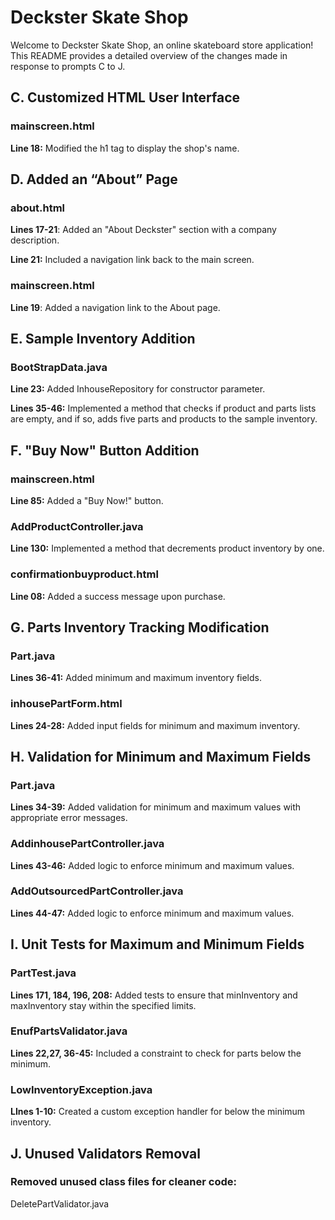 # **Deckster Skate Shop**

Welcome to Deckster Skate Shop, an online skateboard store application! This README provides a detailed overview of the changes made in response to prompts C to J. 

## **C. Customized HTML User Interface** 

### **mainscreen.html** 

**Line 18:** Modified the h1 tag to display the shop's name. 

## **D. Added an “About” Page** 

### **about.html** 

**Lines 17-21**: Added an "About Deckster" section with a company description. 

**Line 21:** Included a navigation link back to the main screen. 

### **mainscreen.html** 

**Line 19**: Added a navigation link to the About page. 

## **E. Sample Inventory Addition** 

### **BootStrapData.java** 

**Line 23:** Added InhouseRepository for constructor parameter. 

**Lines 35-46:** Implemented a method that checks if product and parts lists are empty, and if so, adds five parts and products to the sample inventory. 

## **F. "Buy Now" Button Addition** 

### **mainscreen.html** 

**Line 85:** Added a "Buy Now!" button. 

### **AddProductController.java** 

**Line 130:** Implemented a method that decrements product inventory by one. 

### **confirmationbuyproduct.html** 

**Line 08:** Added a success message upon purchase. 

## **G. Parts Inventory Tracking Modification** 

### **Part.java** 

**Lines 36-41:** Added minimum and maximum inventory fields. 

### **inhousePartForm.html** 

**Lines 24-28:** Added input fields for minimum and maximum inventory. 

## **H. Validation for Minimum and Maximum Fields** 

### **Part.java** 

**Lines 34-39:** Added validation for minimum and maximum values with appropriate error messages. 

### **AddinhousePartController.java**

**Lines 43-46:** Added logic to enforce minimum and maximum values.

### **AddOutsourcedPartController.java**

**Lines 44-47:** Added logic to enforce minimum and maximum values.

## **I. Unit Tests for Maximum and Minimum Fields** 

### **PartTest.java** 

**Lines 171, 184, 196, 208:** Added tests to ensure that minInventory and maxInventory stay within the specified limits. 

### **EnufPartsValidator.java**

**Lines 22,27, 36-45:** Included a constraint to check for parts below the minimum.

### **LowInventoryException.java**

**LInes 1-10:** Created a custom exception handler for below the minimum inventory.

## **J. Unused Validators Removal** 

### **Removed unused class files for cleaner code:**

DeletePartValidator.java 


 
